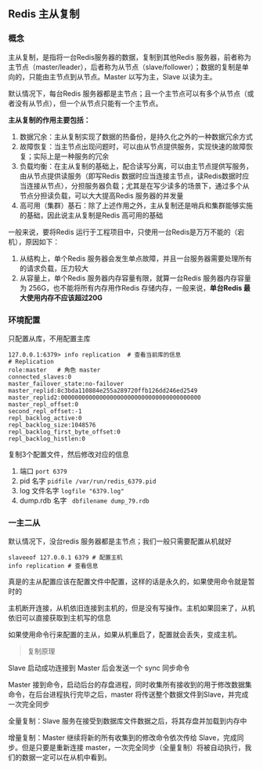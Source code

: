 ## Redis 主从复制

### 概念

主从复制，是指将一台Redis服务器的数据，复制到其他Redis 服务器，前者称为主节点（master/leader），后者称为从节点（slave/follower）；数据的复制是单向的，只能由主节点到从节点。Master 以写为主，Slave 以读为主。

默认情况下，每台Redis 服务器都是主节点；且一个主节点可以有多个从节点（或者没有从节点），但一个从节点只能有一个主节点。

**主从复制的作用主要包括：**

1. 数据冗余：主从复制实现了数据的热备份，是持久化之外的一种数据冗余方式
2. 故障恢复：当主节点出现问题时，可以由从节点提供服务，实现快速的故障恢复；实际上是一种服务的冗余
3. 负载均衡：在主从复制的基础上，配合读写分离，可以由主节点提供写服务，由从节点提供读服务（即写Redis 数据时应当连接主节点，读Redis数据时应当连接从节点），分担服务器负载；尤其是在写少读多的场景下，通过多个从节点分担读负载，可以大大提高Redis 服务器的并发量
4. 高可用（集群）基石：除了上述作用之外，主从复制还是哨兵和集群能够实施的基础，因此说主从复制是Redis 高可用的基础

一般来说，要将Redis 运行于工程项目中，只使用一台Redis是万万不能的（宕机），原因如下：

1. 从结构上，单个Redis 服务器会发生单点故障，并且一台服务器需要处理所有的请求负载，压力较大
2. 从容量上，单个Redis 服务器内存容量有限，就算一台Redis 服务器内存容量为 256G，也不能将所有内存用作Redis 存储内存，一般来说，**单台Redis 最大使用内存不应该超过20G**

### 环境配置

只配置从库，不用配置主库

```
127.0.0.1:6379> info replication  # 查看当前库的信息 
# Replication
role:master   # 角色 master
connected_slaves:0
master_failover_state:no-failover
master_replid:8c3bda110884e255a289720ffb126dd246ed2549
master_replid2:0000000000000000000000000000000000000000
master_repl_offset:0
second_repl_offset:-1
repl_backlog_active:0
repl_backlog_size:1048576
repl_backlog_first_byte_offset:0
repl_backlog_histlen:0
```

复制3个配置文件，然后修改对应的信息

1. 端口 `port 6379`
2. pid 名字  `pidfile /var/run/redis_6379.pid`
3. log 文件名字  `logfile "6379.log"`
4. dump.rdb 名字   ` dbfilename dump_79.rdb` 

### 一主二从

默认情况下，没台redis 服务器都是主节点；我们一般只需要配置从机就好

```
slaveeof 127.0.0.1 6379 # 配置主机
info replication # 查看信息
```

真是的主从配置应该在配置文件中配置，这样的话是永久的，如果使用命令就是暂时的

主机断开连接，从机依旧连接到主机的，但是没有写操作。主机如果回来了，从机依旧可以直接获取到主机写的信息

如果使用命令行来配置的主从，如果从机重启了，配置就会丢失，变成主机。

> 复制原理

Slave 启动成功连接到 Master 后会发送一个 sync 同步命令

Master 接到命令，启动后台的存盘进程，同时收集所有接收到的用于修改数据集命令，在后台进程执行完毕之后，master 将传送整个数据文件到Slave，并完成一次完全同步

全量复制：Slave 服务在接受到数据库文件数据之后，将其存盘并加载到内存中

增量复制：Master 继续将新的所有收集到的修改命令依次传给 Slave，完成同步。但是只要是重新连接 master，一次完全同步（全量复制）将被自动执行，我们的数据一定可以在从机中看到。

